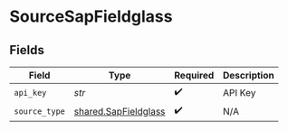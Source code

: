 # SourceSapFieldglass


## Fields

| Field                                                        | Type                                                         | Required                                                     | Description                                                  |
| ------------------------------------------------------------ | ------------------------------------------------------------ | ------------------------------------------------------------ | ------------------------------------------------------------ |
| `api_key`                                                    | *str*                                                        | :heavy_check_mark:                                           | API Key                                                      |
| `source_type`                                                | [shared.SapFieldglass](../../models/shared/sapfieldglass.md) | :heavy_check_mark:                                           | N/A                                                          |